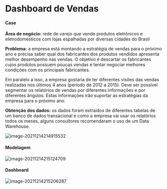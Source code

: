 # Dashboard de Vendas

#### Case

**Área de negócio:** rede de varejo que vende produtos eletrônicos e eletrodomésticos com lojas espalhadas por diversas cidades do Brasil

**Problema:** a empresa está montando a estratégia de vendas para o próximo ano e precisa saber qual dos fabricantes dos produtos vendidos apresenta melhor desempenho nas vendas. O objetivo é descartar os fabricantes cujos produtos possuem poucas vendas e tentar negociar melhores condições com os principais fabricantes.

Em paralelo a isso, a empresa gostaria de ter diferentes visões das vendas realizadas nos últimos 4 anos (período de 2012 a 2015). Deve ser possível segmentar os relatórios de vendas por diferentes informações e por diferentes ângulos. Estas informações irão suportar as estratégias da empresa para o próximo ano.

**Obtenção dos dados:** os dados foram extraídos de diferentes tabelas de um banco de dados transacional e como a empresa vai usar os relatórios todos os meses, alguns consultores recomendaram o uso de um Data Warehouse.

![image-20211214214915532](C:\Users\doug_\AppData\Roaming\Typora\typora-user-images\image-20211214214915532.png)



#### Modelagem

![image-20211214215124709](C:\Users\doug_\AppData\Roaming\Typora\typora-user-images\image-20211214215124709.png)



#### Dashboard

![image-20211214215206287](C:\Users\doug_\AppData\Roaming\Typora\typora-user-images\image-20211214215206287.png)